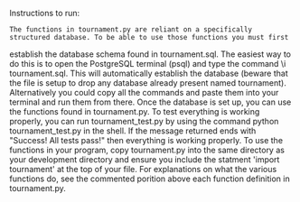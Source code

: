 Instructions to run:

	The functions in tournament.py are reliant on a specifically structured database. To be able to use those functions you must first 
establish the database schema found in tournament.sql. The easiest way to do this is to open the PostgreSQL terminal (psql) and type the 
command \i tournament.sql. This will automatically establish the database (beware that the file is setup to drop any database already 
present named tournament). Alternatively you could copy all the commands and paste them into your terminal and run them from there. Once 
the database is set up, you can use the functions found in tournament.py. To test everything is working properly, you can run 
tournament_test.py by using the command python tournament_test.py in the shell. If the message returned ends with "Success! All tests 
pass!" then everything is working properly. To use the functions in your program, copy tournament.py into the same directory as your 
development directory and ensure you include the statment 'import tournament' at the top of your file. For explanations on what the 
various functions do, see the commented porition above each function definition in tournament.py.
